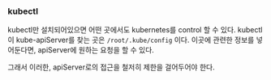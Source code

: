 


### kubectl 

kubectl만 설치되어있으면 어떤 곳에서도 kubernetes를 control 할 수 있다. 
kubectl이 kube-apiServer를 찾는 곳은 `/root/.kube/config` 이다. 
이곳에 관련한 정보를 넣어둔다면, apiServer에 원하는 요청을 할 수 있다.   

그래서 이러한, apiServer로의 접근을 철저히 제한을 걸어두어야 한다. 